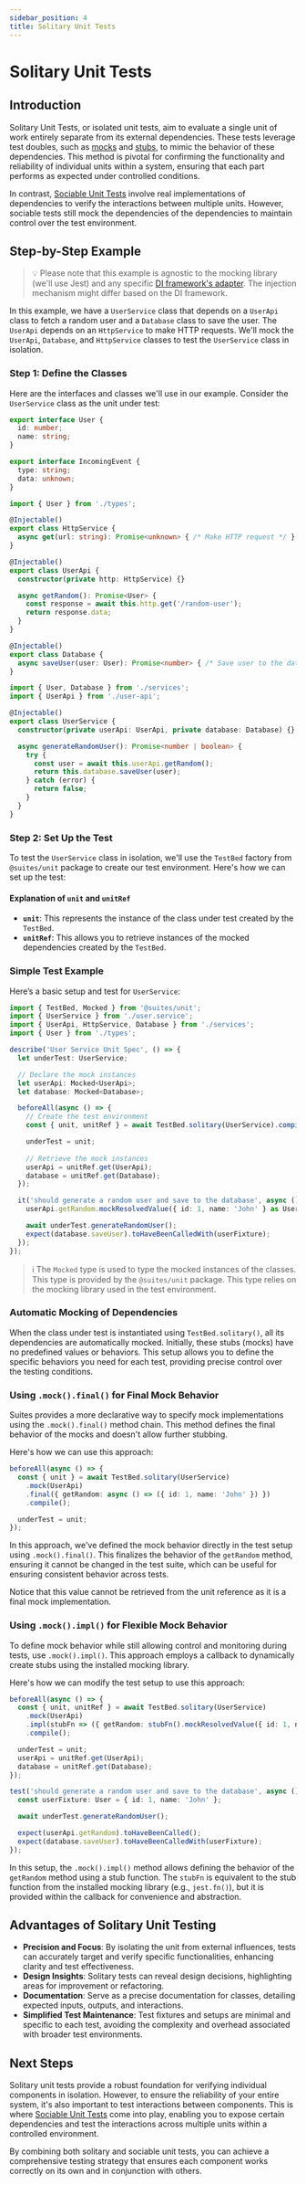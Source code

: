 ```yaml
---
sidebar_position: 4
title: Solitary Unit Tests
---
```


# Solitary Unit Tests

## Introduction

Solitary Unit Tests, or isolated unit tests, aim to evaluate a single unit of work entirely separate from its external dependencies. These tests leverage test doubles, such as [mocks](/docs/glossary/mock) and [stubs](/docs/glossary/stub), to mimic the behavior of these dependencies. This method is pivotal for confirming the functionality and reliability of individual units within a system, ensuring that each part performs as expected under controlled conditions.

In contrast, [Sociable Unit Tests](/docs/sociable-unit-tests) involve real implementations of dependencies to verify the interactions between multiple units. However, sociable tests still mock the dependencies of the dependencies to maintain control over the test environment.

## Step-by-Step Example

> :bulb: Please note that this example is agnostic to the mocking library (we'll use Jest) and any specific [DI framework's adapter](docs/developer-guide/adapters). The injection mechanism might differ based on the DI framework.

In this example, we have a `UserService` class that depends on a `UserApi` class to fetch a random user and a `Database` class to save the user. The `UserApi` depends on an `HttpService` to make HTTP requests. We'll mock the `UserApi`, `Database`, and `HttpService` classes to test the `UserService` class in isolation.

### Step 1: Define the Classes

Here are the interfaces and classes we'll use in our example. Consider the `UserService` class as the unit under test:

```typescript title="types.ts"
export interface User {
  id: number;
  name: string;
}

export interface IncomingEvent {
  type: string;
  data: unknown;
}
```

```typescript title="services.ts"
import { User } from './types';

@Injectable()
export class HttpService {
  async get(url: string): Promise<unknown> { /* Make HTTP request */ }
}

@Injectable()
export class UserApi {
  constructor(private http: HttpService) {}

  async getRandom(): Promise<User> {
    const response = await this.http.get('/random-user');
    return response.data;
  }
}

@Injectable()
export class Database {
  async saveUser(user: User): Promise<number> { /* Save user to the database */ }
}
```

```typescript title="user.service.ts"
import { User, Database } from './services';
import { UserApi } from './user-api';

@Injectable()
export class UserService {
  constructor(private userApi: UserApi, private database: Database) {}

  async generateRandomUser(): Promise<number | boolean> {
    try {
      const user = await this.userApi.getRandom();
      return this.database.saveUser(user);
    } catch (error) {
      return false;
    }
  }
}
```

### Step 2: Set Up the Test

To test the `UserService` class in isolation, we'll use the `TestBed` factory from `@suites/unit` package to create our test environment. Here's how we can set up the test:

#### Explanation of `unit` and `unitRef`

- **`unit`**: This represents the instance of the class under test created by the `TestBed`.
- **`unitRef`**: This allows you to retrieve instances of the mocked dependencies created by the `TestBed`.

### Simple Test Example

Here’s a basic setup and test for `UserService`:

```typescript title="user.service.spec.ts" {1,9-10,14-15,19-20} showLineNumbers
import { TestBed, Mocked } from '@suites/unit';
import { UserService } from './user.service';
import { UserApi, HttpService, Database } from './services';
import { User } from './types';

describe('User Service Unit Spec', () => {
  let underTest: UserService;

  // Declare the mock instances
  let userApi: Mocked<UserApi>;
  let database: Mocked<Database>;

  beforeAll(async () => {
    // Create the test environment
    const { unit, unitRef } = await TestBed.solitary(UserService).compile();

    underTest = unit;
    
    // Retrieve the mock instances
    userApi = unitRef.get(UserApi);
    database = unitRef.get(Database);
  });

  it('should generate a random user and save to the database', async () => {
    userApi.getRandom.mockResolvedValue({ id: 1, name: 'John' } as User);

    await underTest.generateRandomUser();
    expect(database.saveUser).toHaveBeenCalledWith(userFixture);
  });
});
```

> :information_source: The `Mocked` type is used to type the mocked instances of the classes. This type is provided by the `@suites/unit` package. This type relies on the mocking library used in the test environment.

### Automatic Mocking of Dependencies

When the class under test is instantiated using `TestBed.solitary()`, all its dependencies are automatically mocked. Initially, these stubs (mocks) have no predefined values or behaviors. This setup allows you to define the specific behaviors you need for each test, providing precise control over the testing conditions.

### Using `.mock().final()` for Final Mock Behavior

Suites provides a more declarative way to specify mock implementations using the `.mock().final()` method chain. This method defines the final behavior of the mocks and doesn't allow further stubbing.

Here's how we can use this approach:

```typescript showLineNumbers
beforeAll(async () => {
  const { unit } = await TestBed.solitary(UserService)
    .mock(UserApi)
    .final({ getRandom: async () => ({ id: 1, name: 'John' }) })
    .compile();

  underTest = unit;
});
```

In this approach, we've defined the mock behavior directly in the test setup using `.mock().final()`. This finalizes the behavior of the `getRandom` method, ensuring it cannot be changed in the test suite, which can be useful for ensuring consistent behavior across tests.

Notice that this value cannot be retrieved from the unit reference as it is a final mock implementation.

### Using `.mock().impl()` for Flexible Mock Behavior

To define mock behavior while still allowing control and monitoring during tests, use `.mock().impl()`. This approach employs a callback to dynamically create stubs using the installed mocking library.

Here's how we can modify the test setup to use this approach:

```typescript showLineNumbers
beforeAll(async () => {
  const { unit, unitRef } = await TestBed.solitary(UserService)
    .mock(UserApi)
    .impl(stubFn => ({ getRandom: stubFn().mockResolvedValue({ id: 1, name: 'John' }) }))
    .compile();

  underTest = unit;
  userApi = unitRef.get(UserApi);
  database = unitRef.get(Database);
});

test('should generate a random user and save to the database', async () => {
  const userFixture: User = { id: 1, name: 'John' };

  await underTest.generateRandomUser();

  expect(userApi.getRandom).toHaveBeenCalled();
  expect(database.saveUser).toHaveBeenCalledWith(userFixture);
});
```

In this setup, the `.mock().impl()` method allows defining the behavior of the `getRandom` method using a stub function. The `stubFn` is equivalent to the stub function from the installed mocking library (e.g., `jest.fn()`), but it is provided within the callback for convenience and abstraction.

## Advantages of Solitary Unit Testing

- **Precision and Focus**: By isolating the unit from external influences, tests can accurately target and verify specific functionalities, enhancing clarity and test effectiveness.
- **Design Insights**: Solitary tests can reveal design decisions, highlighting areas for improvement or refactoring.
- **Documentation**: Serve as a precise documentation for classes, detailing expected inputs, outputs, and interactions.
- **Simplified Test Maintenance**: Test fixtures and setups are minimal and specific to each test, avoiding the complexity and overhead associated with broader test environments.

## Next Steps

Solitary unit tests provide a robust foundation for verifying individual components in isolation. However, to ensure the reliability of your entire system, it's also important to test interactions between components. This is where [Sociable Unit Tests](/docs/sociable-unit-tests) come into play, enabling you to expose certain dependencies and test the interactions across multiple units within a controlled environment.

By combining both solitary and sociable unit tests, you can achieve a comprehensive testing strategy that ensures each component works correctly on its own and in conjunction with others.
